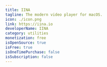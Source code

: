 ```yaml
---
title: IINA
tagline: The modern video player for macOS.
icon: ./icon.png
link: https://iina.io
developerName: IINA
category: utilities
monetization: free
isOpenSource: true
isFree: true
isOneTimePurchase: false
isSubscription: false
---
```

